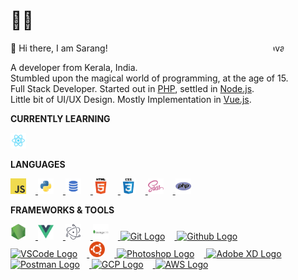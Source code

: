 # 👨‍💻

👋 Hi there, I am Sarang!
<img src="https://avatars2.githubusercontent.com/u/43114120" alt="github avatar" width="150px" align="right" style="clip-path: circle();"/>

A developer from Kerala, India.  
Stumbled upon the magical world of programming, at the age of 15.  
Full Stack Developer. Started out in [PHP](https://www.php.net/), settled in [Node.js](https://nodejs.org/).  
Little bit of UI/UX Design. Mostly Implementation in [Vue.js](https://vuejs.org/).

**CURRENTLY LEARNING**

<a href="http://reactjs.org/">
    <img src="https://raw.githubusercontent.com/github/explore/80688e429a7d4ef2fca1e82350fe8e3517d3494d/topics/react/react.png" height="25px" alt="ReactJs Logo" />
</a>

**LANGUAGES**

<a href="https://developer.mozilla.org/en-US/docs/Web/JavaScript">
    <img src="https://raw.githubusercontent.com/github/explore/80688e429a7d4ef2fca1e82350fe8e3517d3494d/topics/javascript/javascript.png" height="25px" alt="Javascript Logo" style="margin-right: 15px"/>
</a>
<a href="https://www.python.org/">
    <img src="https://raw.githubusercontent.com/github/explore/80688e429a7d4ef2fca1e82350fe8e3517d3494d/topics/python/python.png" alt="Python Logo" height="25px" style="margin-right: 15px"/>
</a>
<a href="https://en.wikipedia.org/wiki/SQL">
    <img src="https://raw.githubusercontent.com/github/explore/80688e429a7d4ef2fca1e82350fe8e3517d3494d/topics/sql/sql.png" alt="Sql Logo" height="25px" style="margin-right: 15px" />
</a>
<a href="https://developer.mozilla.org/en-US/docs/Web/HTML">
    <img src="https://raw.githubusercontent.com/github/explore/80688e429a7d4ef2fca1e82350fe8e3517d3494d/topics/html/html.png" alt="HTML Logo" height="25px" style="margin-right: 15px" />
</a>
<a href="https://developer.mozilla.org/en-US/docs/Web/CSS">
    <img src="https://raw.githubusercontent.com/github/explore/80688e429a7d4ef2fca1e82350fe8e3517d3494d/topics/css/css.png" alt="CSS Logo" height="25px" style="margin-right: 15px" />
</a>
<a href="https://sass-lang.com/">
    <img src="https://raw.githubusercontent.com/github/explore/80688e429a7d4ef2fca1e82350fe8e3517d3494d/topics/sass/sass.png" alt="SASS Logo" height="25px" style="margin-right: 15px" />
</a>
<a href="https://www.php.net/">
    <img src="https://raw.githubusercontent.com/github/explore/ccc16358ac4530c6a69b1b80c7223cd2744dea83/topics/php/php.png" alt="PHP Logo" height="25px" style="margin-right: 15px" />
</a>

**FRAMEWORKS & TOOLS**

<a href="https://nodejs.org/">
    <img src="https://raw.githubusercontent.com/github/explore/80688e429a7d4ef2fca1e82350fe8e3517d3494d/topics/nodejs/nodejs.png" alt="Node.js Logo" height="25px" style="margin-right: 15px" />
</a>
<a href="https://vuejs.org/">
    <img src="https://raw.githubusercontent.com/github/explore/80688e429a7d4ef2fca1e82350fe8e3517d3494d/topics/vue/vue.png" alt="Vue.js Logo" height="25px" style="margin-right: 15px" />
<a href="https://www.electronjs.org/">
    <img src="https://raw.githubusercontent.com/github/explore/80688e429a7d4ef2fca1e82350fe8e3517d3494d/topics/electron/electron.png" alt="Electron Logo" height="25px" style="margin-right: 15px" />
</a>
<a href="https://www.mongodb.com/">
    <img src="https://raw.githubusercontent.com/github/explore/80688e429a7d4ef2fca1e82350fe8e3517d3494d/topics/mongodb/mongodb.png" alt="MongoDB Logo" height="25px" style="margin-right: 15px" />
</a>
<a href="https://git-scm.com/">
    <img src="https://git-scm.com/images/logo@2x.png" alt="Git Logo" height="25px" style="margin-right: 15px" />
</a>
<a href="https://github.com/">
    <img src="https://github.githubassets.com/images/modules/logos_page/GitHub-Mark.png" alt="Github Logo" height="25px" style="margin-right: 15px" />
</a>
<a href="https://code.visualstudio.com/">
    <img src="https://upload.wikimedia.org/wikipedia/commons/thumb/9/9a/Visual_Studio_Code_1.35_icon.svg/1200px-Visual_Studio_Code_1.35_icon.svg.png" alt="VSCode Logo" height="25px" style="margin-right: 15px" />
</a>
<a href="https://ubuntu.com/">
    <img src="https://raw.githubusercontent.com/github/explore/80688e429a7d4ef2fca1e82350fe8e3517d3494d/topics/ubuntu/ubuntu.png" alt="Ubuntu Logo" height="25px" style="margin-right: 15px" />
</a>
<a href="https://www.adobe.com/in/products/photoshop.html">
    <img src="https://www.adobe.com/content/dam/cc/icons/photoshop-mobile.svg" alt="Photoshop Logo" height="25px" style="margin-right: 15px" />
</a>
<a href="https://www.adobe.com/in/products/xd.html">
    <img src="https://www.adobe.com/content/dam/cc/icons/xd.svg"  alt="Adobe XD Logo" height="25px" style="margin-right: 15px" />
</a>
<a href="https://getpostman.com/">
    <img src="https://res.cloudinary.com/postman/image/upload/t_team_logo_pubdoc/v1/team/2893aede23f01bfcbd2319326bc96a6ed0524eba759745ed6d73405a3a8b67a8" alt="Postman Logo" height="25px" style="margin-right: 15px" />
</a>
<a href="https://cloud.google.com/">
    <img src="https://www.gstatic.com/devrel-devsite/prod/v41c318553034f08027fad868d3efbb4f6ddb57036dd971efa1192efa8d03385a/cloud/images/favicons/onecloud/apple-icon.png" alt="GCP Logo" height="25px" style="margin-right: 15px" />
</a>
<a href="https://aws.amazon.com/">
    <img src="https://upload.wikimedia.org/wikipedia/commons/thumb/9/93/Amazon_Web_Services_Logo.svg/1200px-Amazon_Web_Services_Logo.svg.png" alt="AWS Logo" height="25px" style="margin-right: 15px" />
</a>

